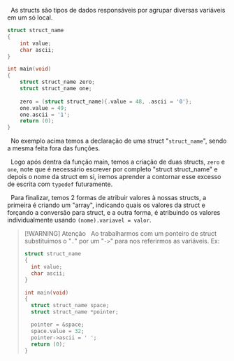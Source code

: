 
&nbsp; As structs são tipos de dados responsáveis por agrupar diversas variáveis em um só local.

```c
struct struct_name
{
	int value;
	char ascii;
}

int main(void)
{
	struct struct_name zero;
	struct struct_name one;
	
	zero = (struct struct_name){.value = 48, .ascii = '0'};
	one.value = 49;
	one.ascii = '1';
	return (0);
}
```

&nbsp; No exemplo acima temos a declaração de uma struct "`struct_name`", sendo a mesma feita fora das funções.

&nbsp; Logo após dentra da função main, temos a criação de duas structs, `zero` e `one`, note que é necessário escrever por completo "struct struct_name" e depois o nome da struct em si, iremos aprender a contornar esse excesso de escrita com `typedef` futuramente.

&nbsp; Para finalizar, temos 2 formas de atribuir valores à nossas structs, a primeira é criando um "array", indicando quais os valores da struct e forçando a conversão para struct, e a outra forma, é atribuindo os valores individualmente usando `(nome).variavel = valor`.

> [!WARNING] Atenção
> &nbsp; Ao trabalharmos com um ponteiro de struct substituimos o "`.`" por um "`->`" para nos referirmos as variáveis. Ex:
> ```c
> struct struct_name
> {
> 	int value;
> 	char ascii;
> }
> 
> int main(void)
> {
> 	struct struct_name space;
> 	struct struct_name *pointer;
>
>	pointer = &space;
> 	space.value = 32;
> 	pointer->ascii = ' ';
> 	return (0);
> }
> ```
